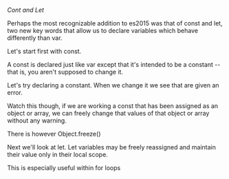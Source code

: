 *Cont and Let*

Perhaps the most recognizable addition to es2015 was that of const and let, two new key words that allow us to declare variables which behave differently than var.

Let's start first with const.

A const is declared just like var except that it's intended to be a constant -- that is,  you aren't supposed to change it.

Let's try declaring a constant. When we change it we see that are given an error.

Watch this though, if we are working a const that has been assigned as an object or array, we can freely change that values of that object or array without any warning.

There is however Object.freeze()

Next we'll look at let. Let variables may be freely reassigned and maintain their value only in their local scope.

This is especially useful within for loops
